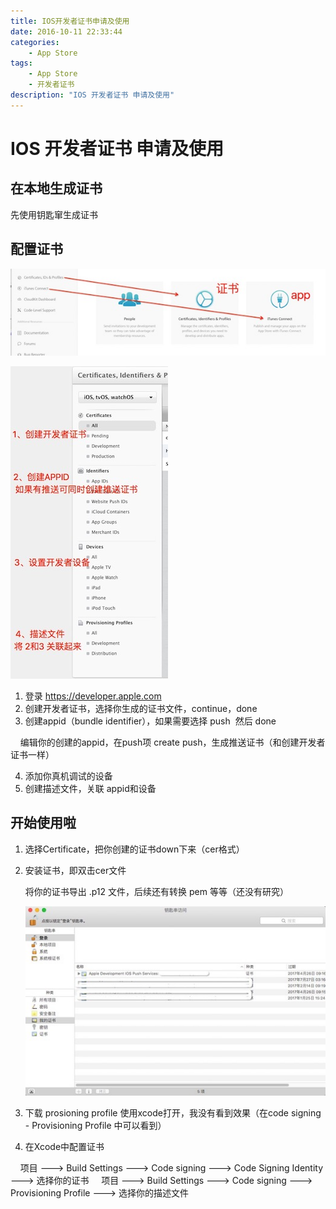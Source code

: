 ```yaml
---
title: IOS开发者证书申请及使用
date: 2016-10-11 22:33:44
categories:
	- App Store
tags:
	- App Store
	- 开发者证书
description: "IOS 开发者证书 申请及使用"
---
```


# IOS 开发者证书 申请及使用

## 在本地生成证书

先使用钥匙窜生成证书

## 配置证书

![image](2016-10-11-IOS开发者证书申请及使用/image1.jpg)

![image](2016-10-11-IOS开发者证书申请及使用/image2.jpg)

1. 登录 https://developer.apple.com
2. 创建开发者证书，选择你生成的证书文件，continue，done
3. 创建appid（bundle identifier），如果需要选择 push  然后 done

    编辑你的创建的appid，在push项 create push，生成推送证书（和创建开发者证书一样）

4. 添加你真机调试的设备
5. 创建描述文件，关联 appid和设备

## 开始使用啦

1. 选择Certificate，把你创建的证书down下来（cer格式）
2. 安装证书，即双击cer文件

	将你的证书导出 .p12 文件，后续还有转换 pem 等等（还没有研究）

	![image](2016-10-11-IOS开发者证书申请及使用/image3.jpg)

3. 下载 prosioning profile 使用xcode打开，我没有看到效果（在code signing - Provisioning Profile 中可以看到）


4. 在Xcode中配置证书

    项目 ---> Build Settings ---> Code signing ---> Code Signing Identity ---> 选择你的证书
    项目 ---> Build Settings ---> Code signing ---> Provisioning Profile ---> 选择你的描述文件



